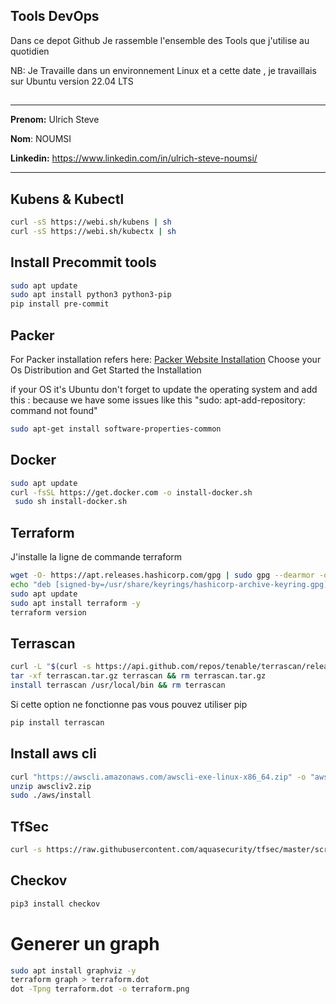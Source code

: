 
## Tools DevOps

Dans ce depot Github Je rassemble l'ensemble des Tools que j'utilise au quotidien

NB: Je Travaille dans un environnement Linux et a cette date , je travaillais sur Ubuntu version 22.04 LTS

## 
---------------
**Prenom:** Ulrich Steve

**Nom**: NOUMSI

**Linkedin:** https://www.linkedin.com/in/ulrich-steve-noumsi/ 

---------------
## Kubens & Kubectl
```bash
curl -sS https://webi.sh/kubens | sh
curl -sS https://webi.sh/kubectx | sh
```

## Install Precommit tools
```bash
sudo apt update
sudo apt install python3 python3-pip
pip install pre-commit

```
## Packer
For Packer installation refers here: [Packer Website Installation](https://developer.hashicorp.com/packer/tutorials/docker-get-started/get-started-install-cli)
Choose your Os Distribution and Get Started the Installation 

if your OS it's Ubuntu don't forget to update the operating system
and add this : because we have some issues like this "sudo: apt-add-repository: command not found"
```bash
sudo apt-get install software-properties-common
```

## Docker
```bash
sudo apt update 
curl -fsSL https://get.docker.com -o install-docker.sh
 sudo sh install-docker.sh
```
## Terraform
J'installe la ligne de commande terraform
```bash
wget -O- https://apt.releases.hashicorp.com/gpg | sudo gpg --dearmor -o /usr/share/keyrings/hashicorp-archive-keyring.gpg
echo "deb [signed-by=/usr/share/keyrings/hashicorp-archive-keyring.gpg] https://apt.releases.hashicorp.com $(lsb_release -cs) main" | sudo tee /etc/apt/sources.list.d/hashicorp.list
sudo apt update
sudo apt install terraform -y
terraform version
```
## Terrascan
```bash 
curl -L "$(curl -s https://api.github.com/repos/tenable/terrascan/releases/latest | grep -o -E "https://.+?_Darwin_x86_64.tar.gz")" > terrascan.tar.gz
tar -xf terrascan.tar.gz terrascan && rm terrascan.tar.gz
install terrascan /usr/local/bin && rm terrascan
```
Si cette option ne fonctionne pas vous pouvez utiliser pip
```bash 
pip install terrascan
```
## Install aws cli
```bash 
curl "https://awscli.amazonaws.com/awscli-exe-linux-x86_64.zip" -o "awscliv2.zip"
unzip awscliv2.zip
sudo ./aws/install
```
## TfSec

```bash 
curl -s https://raw.githubusercontent.com/aquasecurity/tfsec/master/scripts/install_linux.sh | bash
```

## Checkov
```bash 
pip3 install checkov
```

# Generer un graph

```bash
sudo apt install graphviz -y 
terraform graph > terraform.dot
dot -Tpng terraform.dot -o terraform.png
```